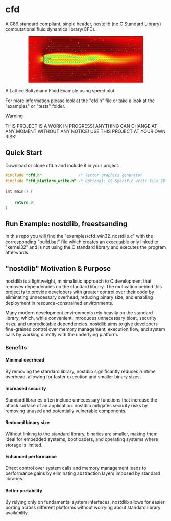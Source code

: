 # cfd
A C89 standard compliant, single header, nostdlib (no C Standard Library) computational fluid dynamics library(CFD).

<p align="center">
<a href="https://github.com/nickscha/cfd"><img src="assets/cfd.gif"></a>
</p>
A Lattice Boltzmann Fluid Example using speed plot.
 
For more information please look at the "cfd.h" file or take a look at the "examples" or "tests" folder.

> [!WARNING]
> THIS PROJECT IS A WORK IN PROGRESS! ANYTHING CAN CHANGE AT ANY MOMENT WITHOUT ANY NOTICE! USE THIS PROJECT AT YOUR OWN RISK!

## Quick Start

Download or clone cfd.h and include it in your project.

```C
#include "cfd.h"                /* Vector graphics generator                */
#include "cfd_platform_write.h" /* Optional: OS-Specific write file IO API */

int main() {

    return 0;
}
```

## Run Example: nostdlib, freestsanding

In this repo you will find the "examples/cfd_win32_nostdlib.c" with the corresponding "build.bat" file which
creates an executable only linked to "kernel32" and is not using the C standard library and executes the program afterwards.

## "nostdlib" Motivation & Purpose

nostdlib is a lightweight, minimalistic approach to C development that removes dependencies on the standard library. The motivation behind this project is to provide developers with greater control over their code by eliminating unnecessary overhead, reducing binary size, and enabling deployment in resource-constrained environments.

Many modern development environments rely heavily on the standard library, which, while convenient, introduces unnecessary bloat, security risks, and unpredictable dependencies. nostdlib aims to give developers fine-grained control over memory management, execution flow, and system calls by working directly with the underlying platform.

### Benefits

#### Minimal overhead
By removing the standard library, nostdlib significantly reduces runtime overhead, allowing for faster execution and smaller binary sizes.

#### Increased security
Standard libraries often include unnecessary functions that increase the attack surface of an application. nostdlib mitigates security risks by removing unused and potentially vulnerable components.

#### Reduced binary size
Without linking to the standard library, binaries are smaller, making them ideal for embedded systems, bootloaders, and operating systems where storage is limited.

#### Enhanced performance
Direct control over system calls and memory management leads to performance gains by eliminating abstraction layers imposed by standard libraries.

#### Better portability
By relying only on fundamental system interfaces, nostdlib allows for easier porting across different platforms without worrying about standard library availability.
